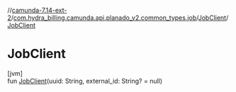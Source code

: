 //[camunda-7.14-ext-2](../../../index.md)/[com.hydra_billing.camunda.api.planado_v2.common_types.job](../index.md)/[JobClient](index.md)/[JobClient](-job-client.md)

# JobClient

[jvm]\
fun [JobClient](-job-client.md)(uuid: String, external_id: String? = null)
